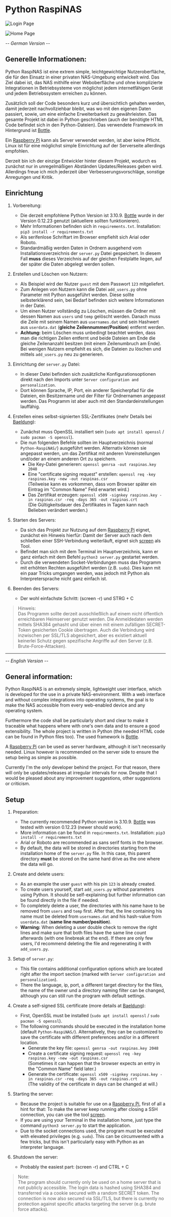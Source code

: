 # Python RaspiNAS

![Login Page](img/login_page.png)

![Home Page](img/home_page.png)

*-- German Version --*

## Generelle Informationen:

Python RaspiNAS ist eine extrem simple, leichtgewichtige Nutzeroberfläche, die für den Einsatz in einer privaten NAS-Umgebung entwickelt wird. Das Ziel dabei ist, das NAS mithilfe einer Weboberfläche und ohne komplizierte Integrationen in Betriebsysteme von möglichst jedem internetfähigen Gerät und jedem Betriebssystem erreichen zu können.

Zusätzlich soll der Code besonders kurz und übersichtlich gehalten werden, damit jederzeit nachvollziehbar bleibt, was wo mit den eigenen Daten passiert, sowie, um eine einfache Erweiterbarkeit zu gewährleisten. Das gesamte Projekt ist dabei in Python geschrieben (auch der benötigte HTML Code befindet sich in den Python-Dateien). Das verwendete Framework im Hintergrund ist [Bottle](https://bottlepy.org).

Ein [Raspberry Pi](https://www.raspberrypi.org/) kann als Server verwendet werden, ist aber keine Pflicht. Linux ist für eine möglichst simple Einrichtung auf der Serverseite allerdings empfohlen.

Derzeit bin ich der einzige Entwickler hinter diesem Projekt, wodurch es zunächst nur in unregelmäßigen Abständen Updates/Releases geben wird. Allerdings freue ich mich jederzeit über Verbesserungsvorschläge, sonstige Anregungen und Kritik.

## Einrichtung

1. Vorbereitung:
   * Die derzeit empfohlene Python Version ist 3.10.9. [Bottle](https://bottlepy.org) wurde in der Version 0.12.23 genutzt (aktuellere sollten funktionieren).
   * Mehr Informationen befinden sich in `requirements.txt`. Installation: `pip3 install -r requirements.txt`
   * Als serifenlose Schriftart im Browser empfiehlt sich Arial oder Roboto.
   * Standardmäßig werden Daten in Ordnern ausgehend vom Installationsverzeichnis der `server.py` Datei gespeichert. In diesem Fall **muss** dieses Verzeichnis auf der gleichen Festplatte liegen, auf der später die Daten abgelegt werden sollen.


2. Erstellen und Löschen von Nutzern:
   * Als Beispiel wird der Nutzer `guest` mit dem Passwort `123` mitgeliefert.
   * Zum Anlegen von Nutzern kann die Datei `add_users.py` ohne Parameter mit Python ausgeführt werden. Diese sollte selbsterklärend sein, bei Bedarf befinden sich weitere Informationen in der Datei.
   * Um einen Nutzer vollständig zu Löschen, müssen die Ordner mit dessen Namen aus `users` und `temp` gelöscht werden. Danach muss die Zeile mit seinem Namen aus `usernames.dat` und sein Hashwert aus `userdata.dat` (**gleiche Zeilennummer/Position**) entfernt werden.
   * **Achtung:** beim Löschen muss unbedingt beachtet werden, dass man die richtigen Zeilen entfernt und beide Dateien am Ende die gleiche Zeilenanzahl besitzen (mit einem Zeilenumbruch am Ende). Bei wenigen Nutzern empfiehlt es sich, die Dateien zu löschen und mittels `add_users.py` neu zu generieren.


3. Einrichtung der `server.py` Datei:
   * In dieser Datei befinden sich zusätzliche Konfigurationsoptionen direkt nach den Imports unter `Server configuration and personalization`.
   * Dort können Sprache, IP, Port, ein anderer Speicherpfad für die Dateien, ein Besitzername und der Filter für Ordnernamen angepasst werden. Das Programm ist aber auch mit den Standardeinstellungen lauffähig.


4. Erstellen eines selbst-signierten SSL-Zertifikates (mehr Details bei [Baeldung](https://www.baeldung.com/openssl-self-signed-cert)):
   * Zunächst muss OpenSSL installiert sein (`sudo apt install openssl` / `sudo pacman -S openssl`).
   * Die nun folgenden Befehle sollten im Hauptverzeichnis (normal `Python-RaspiNAS/`) ausgeführt werden. Alternativ können sie angepasst werden, um das Zertifikat mit anderen Voreinstellungen und/oder an einem anderen Ort zu speichern.
     * Die Key-Datei generieren: `openssl genrsa -out raspinas.key 2048`
     * Eine "certificate signing request" erstellen: `openssl req -key raspinas.key -new -out raspinas.csr`<br>
       (Teilweise kann es vorkommen, dass vom Browser später ein Eintrag im "Common Name" Feld erwartet wird.)
     * Das Zertifikat erzeugen: `openssl x509 -signkey raspinas.key -in raspinas.csr -req -days 365 -out raspinas.crt`<br>
       (Die Gültigkeitsdauer des Zertifikates in Tagen kann nach Belieben verändert werden.)


5. Starten des Servers:
   * Da sich das Projekt zur Nutzung auf dem [Raspberry Pi](https://www.raspberrypi.org/) eignet, zunächst ein Hinweis hierfür: Damit der Server auch nach dem schließen einer SSH-Verbindung weiterläuft, eignet sich [screen](https://www.gnu.org/software/screen/) als Tool.
   * Befindet man sich mit dem Terminal im Hauptverzeichnis, kann er ganz einfach mit dem Befehl `python3 server.py` gestartet werden.
   * Durch die verwendeten Socket-Verbindungen muss das Programm mit erhöhten Rechten ausgeführt werden (z.B. `sudo`). Dies kann mit ein paar Tricks umgangen werden, was jedoch mit Python als Interpretersprache nicht ganz einfach ist.


6. Beenden des Servers:
   * Der wohl einfachste Schritt: (screen -r) und STRG + C

> Hinweis:<br>
> Das Programm sollte derzeit ausschließlich auf einem nicht öffentlich erreichbaren Heimserver genutzt werden. Die Anmeldedaten werden mittels SHA384 gehasht und über einen mit einem zufälligen SECRET-Token gesicherten Cookie übertragen. Auch die Verbindung wird inzwischen per SSL/TLS abgesichert, aber es existiert aktuell keinerlei Schutz gegen spezifische Angriffe auf den Server (z.B. Brute-Force-Attacken).

---

*-- English Version --*

## General information:

Python RaspiNAS is an extremely simple, lightweight user interface, which is developed for the use in a private NAS-environment. With a web interface and without complex integrations into operating systems, the goal is to make the NAS accessible from every web-enabled device and any operating system.

Furthermore the code shall be particularly short and clear to make it traceable what happens where with one's own data and to ensure a good extensibility. The whole project is written in Python (the needed HTML code can be found in Python files too). The used framework is [Bottle](https://bottlepy.org).

A [Raspberry Pi](https://www.raspberrypi.org/) can be used as server hardware, although it isn't necessarily needed. Linux however is recommended on the server side to ensure the setup being as simple as possible.

Currently I'm the only developer behind the project. For that reason, there will only be updates/releases at irregular intervals for now. Despite that I would be pleased about any improvement suggestions, other suggestions or criticism.

## Setup

1. Preparation:
   * The currently recommended Python version is 3.10.9. [Bottle](https://bottlepy.org) was tested with version 0.12.23 (newer should work).
   * More information can be found in `requirements.txt`. Installation: `pip3 install -r requirements.txt`
   * Arial or Roboto are recommended as sans serif fonts in the browser.
   * By default, the data will be stored in directories starting from the installation home of the `server.py` file. In this case, this parent directory **must** be stored on the same hard drive as the one where the data will go.


2. Create and delete users:
   * As an example the user `guest` with his pin `123` is already created.
   * To create users yourself, start `add_users.py` without parameters using Python. It should be self-explaining but further information can be found directly in the file if needed.
   * To completely delete a user, the directories with his name have to be removed from  `users` and `temp` first. After that, the line containing his name must be deleted from `usernames.dat` and his hash-value from `userdata.dat` (**same line number/position**).
   * **Warning:** When deleting a user double check to remove the right lines and make sure that both files have the same line count afterwards (with one linebreak at the end). If there are only few users, I'd recommend deleting the file and regenerating it with `add_users.py`.


3. Setup of `server.py`:
   * This file contains additional configuration options which are located right after the import section (marked with `Server configuration and personalization`).
   * There the language, ip, port, a different target directory for the files, the name of the owner und a directory naming filter can be changed, although you can still run the program with default settings.


4. Create a self-signed SSL certificate (more details at [Baeldung](https://www.baeldung.com/openssl-self-signed-cert)):
   * First, OpenSSL must be installed (`sudo apt install openssl` / `sudo pacman -S openssl`).
   * The following commands should be executed in the installation home (default `Python-RaspiNAS/`). Alternatively, they can be customized to save the certificate with different preferences and/or in a different location.
     * Generate the key file: `openssl genrsa -out raspinas.key 2048`
     * Create a certificate signing request: `openssl req -key raspinas.key -new -out raspinas.csr`<br>
       (Sometimes it can happen that the browser expects an entry in the "Common Name" field later.)
     * Generate the certificate: `openssl x509 -signkey raspinas.key -in raspinas.csr -req -days 365 -out raspinas.crt`<br>
       (The validity of the certificate in days can be changed at will.)


5. Starting the server:
   * Because the project is suitable for use on a [Raspberry Pi](https://www.raspberrypi.org/), first of all a hint for that: To make the server keep running after closing a SSH connection, you can use the tool [screen](https://www.gnu.org/software/screen/).
   * If you are using your Terminal in the installation home, just type the command `python3 server.py` to start the application.
   * Due to the socket connections used, the program must be executed with elevated privileges (e.g. `sudo`). This can be circumvented with a few tricks, but this isn't particularly easy with Python as an interpreter language.


6. Shutdown the server:
   * Probably the easiest part: (screen -r) and CTRL + C

> Note:<br>
> The program should currently only be used on a home server that is not publicly accessible. The login data is hashed using SHA384 and transferred via a cookie secured with a random SECRET token. The connection is now also secured via SSL/TLS, but there is currently no protection against specific attacks targeting the server (e.g. brute force attacks).
